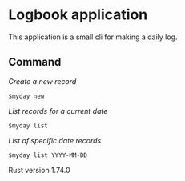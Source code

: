 # Logbook application

This application is a small cli for making a daily log.


## Command

*Create a new record*
```
$myday new
```

*List records for a current date*
```
$myday list 

```

*List of specific date records*
```
$myday list YYYY-MM-DD
```


Rust version 1.74.0
